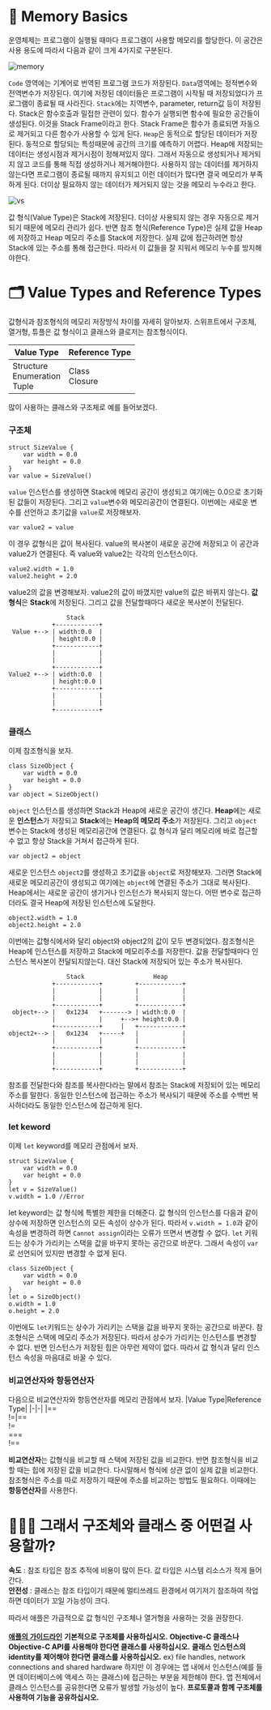﻿# 💉 Memory Basics
운영체제는 프로그램이 실행될 때마다 프로그램이 사용할 메모리를 할당한다. 이 공간은 사용 용도에 따라서 다음과 같이 크게 4가지로 구분된다. 

![memory](https://mermaid.ink/svg/eyJjb2RlIjoiZ3JhcGggVERcbkFbQ29kZV1cbkJbRGF0YV1cbkNbSGVhcF1cbkRbU3RhY2tdIiwibWVybWFpZCI6eyJ0aGVtZSI6ImRlZmF1bHQifSwidXBkYXRlRWRpdG9yIjpmYWxzZX0)

  
    
`Code` 영역에는 기계어로 번역된 프로그램 코드가 저장된다. `Data`영역에는 정적변수와 전역변수가 저장된다. 여기에 저장된 데이터들은 프로그램이 시작될 때 저장되었다가 프로그램이 종료될 때 사라진다.  `Stack`에는 지역변수, parameter, return값 등이 저장된다. Stack은 함수호출과 밀접한 관련이 있다. 함수가 실행되면 함수에 필요한 공간들이 생성된다. 이것을 Stack Frame이라고 한다. Stack Frame은 함수가 종료되면 자동으로 제거되고 다른 함수가 사용할 수 있게 된다. `Heap`은 동적으로 할당된 데이터가 저장된다. 동적으로 할당되는 특성때문에 공간의 크기를 예측하기 어렵다. Heap에 저장되는 데이터는 생성시점과 제거시점이 정해져있지 않다. 그래서 자동으로 생성되거나 제거되지 않고 코드를 통해 직접 생성하거나 제거해야한다. 사용하지 않는 데이터를 제거하지 않는다면 프로그램이 종료될 때까지 유지되고 이런 데이터가 많다면 결국 메모리가 부족하게 된다. 더이상 필요하지 않는 데이터가 제거되지 않는 것을 메모리 누수라고 한다.

  
![vs](https://mermaid.ink/svg/eyJjb2RlIjoiZ3JhcGggVERcbnZhbHVlKFtWYWx1ZSBUeXBlXSktLT5TWyhTdGFjayldXG5yZWZlcmVuY2UoW1JlZmVyZW5jZSBUeXBlXSktLT5IWyhIZWFwKV0iLCJtZXJtYWlkIjp7InRoZW1lIjoiZGVmYXVsdCJ9LCJ1cGRhdGVFZGl0b3IiOmZhbHNlfQ)
  
    
값 형식(Value Type)은 Stack에 저장된다. 더이상 사용되지 않는 경우 자동으로 제거되기 때문에 메모리 관리가 쉽다. 반면 참조 형식(Reference Type)은 실제 값을 Heap에 저장하고 Heap 메모리 주소를 Stack에 저장한다. 실제 값에 접근하려면 항상 Stack에 있는 주소를 통해 접근한다. 따라서 이 값들을 잘 지워서 메모리 누수를 방지해야한다.

# 🗂 Value Types and Reference Types

값형식과 참조형식의 메모리 저장방식 차이를 자세히 알아보자. 스위프트에서 구조체, 열거형, 튜플은 값 형식이고 클래스와 클로저는 참조형식이다. 

|Value Type|Reference Type|
|--|--|
|Structure <br> Enumeration <br> Tuple | Class <br> Closure |

많이 사용하는 클래스와 구조체로 예를 들어보겠다.

### 구조체
```
struct SizeValue {
	var width = 0.0
	var height = 0.0
}
var value = SizeValue()
```
`value` 인스턴스를 생성하면 Stack에 메모리 공간이 생성되고 여기에는 0.0으로 초기화된 값들이 저장된다. 그리고 `value`변수와 메모리공간이 연결된다. 이번에는 새로운 변수를 선언하고 초기값을 `value`로 저장해보자.

```
var value2 = value
```
이 경우 값형식은 값이 복사된다. value의 복사본이 새로운 공간에 저장되고 이 공간과 value2가 연결된다. 즉 value와 value2는 각각의 인스턴스이다.

```
value2.width = 1.0
value2.height = 2.0
```
value2의 값을 변경해보자. value2의 값이 바꼈지만 value의 값은 바뀌지 않는다. **값형식**은 **Stack**에 저장된다. 그리고 값을 전달할때마다 새로운 복사본이 전달된다. 
```
                Stack
            +------------+
 Value +--> | width:0.0  |
            | height:0.0 |
            +------------+
            |            |
            |            |
            +------------+
Value2 +--> | width:0.0  |
            | height:0.0 |
            +------------+
            |            |
            |            |
            +------------+
```
### 클래스
 이제 참조형식을 보자.

```
class SizeObject {
	var width = 0.0
	var height = 0.0
}
var object = SizeObject()
```
`object` 인스턴스를 생성하면 Stack과 Heap에 새로운 공간이 생긴다. **Heap**에는 새로운 **인스턴스**가 저장되고 **Stack**에는 **Heap의 메모리 주소**가 저장된다. 그리고 `object` 변수는 Stack에 생성된 메모리공간에 연결된다. 값 형식과 달리 메모리에 바로 접근할 수 없고 항상 Stack을 거쳐서 접근하게 된다. 

```
var object2 = object
```
새로운 인스턴스 `object2`를 생성하고 초기값을 `object`로 저장해보자. 그러면 Stack에 새로운 메모리공간이 생성되고 여기에는 `object`에 연결된 주소가 그대로 복사된다. Heap에서는 새로운 공간이 생기거나 인스턴스가 복사되지 않는다. 어떤 변수로 접근하더라도 결국 Heap에 저장된 인스턴스에 도달한다.
```
object2.width = 1.0
object2.height = 2.0
```
이번에는 값형식에서와 달리 object와 object2의 값이 모두 변경되었다. 참조형식은 Heap에 인스턴스를 저장하고 Stack에 메모리주소를 저장한다. 값을 전달할때마다 인스턴스 복사본이 전달되지않는다. 대신 Stack에 저장되어 있는 주소가 복사된다. 
```
                Stack                   Heap
            +------------+         +------------+
            |            |         |            |
            |            |         |            |
            +------------+         +------------+
 object+--> |   0x1234   +-------> | width:0.0  |
            |            |     +-->+ height:0.0 |
            +------------+     |   +------------+
object2+--> |   0x1234   +-----+   |            |
            |            |         |            |
            +------------+         +------------+
            |            |         |            |
            |            |         |            |
            +------------+         +------------+

```
참조를 전달한다와 참조를 복사한다라는 말에서 참조는 Stack에 저장되어 있는 메모리 주소를 말한다. 동일한 인스턴스에 접근하는 주소가 복사되기 때문에 주소를 수백번 복사하더라도 동일한 인스턴스에 접근하게 된다.

### let keword
이제 `let` keyword를 메모리 관점에서 보자. 
```
struct SizeValue {
	var width = 0.0
	var height = 0.0
}
let v = SizeValue()
v.width = 1.0 //Error
```
let keyword는 값 형식에 특별한 제한을 더해준다. 값 형식의 인스턴스를 다음과 같이 상수에 저장하면 인스턴스의 모든 속성이 상수가 된다. 따라서 `v.width = 1.0`과 같이 속성을 변경하려 하면 `Cannot assign`이라는 오류가 뜨면서 변경할 수 없다. `let` 키워드는 상수가 가리키는 스택을 값을 바꾸지 못하는 공간으로 바꾼다. 그래서 속성이 `var`로 선언되어 있지만 변경할 수 없게 된다.
```
class SizeObject {
	var width = 0.0
	var height = 0.0
}
let o = SizeObject()
o.width = 1.0
o.height = 2.0
```
이번에도 `let`키워드는 상수가 가리키는 스택을 값을 바꾸지 못하는 공간으로 바꾼다. 참조형식은 스택에 메모리 주소가 저장된다. 따라서 상수가 가리키는 인스턴스를 변경할 수 없다.
반면 인스턴스가 저장된 힙은 아무런 제약이 없다. 따라서 값 형식과 달리 인스턴스 속성을 마음대로 바꿀 수 있다. 

### 비교연산자와 항등연산자
다음으로 비교연산자와 항등연산자를 메모리 관점에서 보자.
|Value Type|Reference Type|
|-|-|
|==<br>!=|==<br>!=<br>=\==<br>!\==

**비교연산자**는 값형식을 비교할 때 스택에 저장된 값을 비교한다. 반면 참조형식을 비교할 때는 힙에 저장된 값을 비교한다. 다시말해서 형식에 상관 없이 실제 값을 비교한다.
참조형식은 주소를 따로 저장하기 때문에 주소를 비교하는 방법도 필요하다. 이때에는 **항등연산자**를 사용한다.

# 👩🏻‍🔧 그래서 구조체와 클래스 중 어떤걸 사용할까?

**속도** : 참조 타입은 참조 추적에 비용이 많이 든다. 값 타입은 시스템 리소스가 적게 들어간다.  
**안전성** :  클래스는 참조 타입이기 때문에  멀티쓰레드 환경에서 여기저기 참조하여 작업하면 데이터가 꼬일 가능성이 크다.  

     
따라서 애플은 가급적으로 값 형식인 구조체나 열거형을 사용하는 것을 권장한다. 
<br>
<br>
**[애플의 가이드라인](https://developer.apple.com/documentation/swift/choosing_between_structures_and_classes)**
**기본적으로 구조체를 사용하십시오.**
**Objective-C 클래스나 Objective-C API를 사용해야 한다면 클래스를 사용하십시오.**
**클래스 인스턴스의 identity를 제어해야 한다면 클래스를 사용하십시오.**
	ex) file handles, network connections and shared hardware
	하지만 이 경우에는 앱 내에서 인스턴스(예를 들면 데이터베이스에 액세스 하는 클래스)에 접근하는 부분을 제한해야 한다. 앱 전체에서 클래스 인스턴스를 공유한다면 오류가 발생할 가능성이 높다.
**프로토콜과 함께 구조체를 사용하여 기능을 공유하십시오.**




